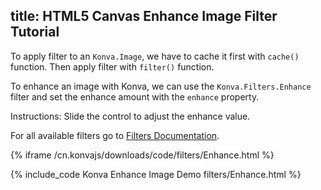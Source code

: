 title: HTML5 Canvas Enhance Image Filter Tutorial
---

To apply filter to an `Konva.Image`, we have to cache it first with `cache()`
function. Then apply filter with `filter()` function.

To enhance an image with Konva, we can use the `Konva.Filters.Enhance` filter
and set the enhance amount with the `enhance` property.

Instructions: Slide the control to adjust the enhance value.

For all available filters go to [Filters Documentation](/cn.konvajs/api/Konva.Filters.html).

{% iframe /cn.konvajs/downloads/code/filters/Enhance.html %}

{% include_code Konva Enhance Image Demo filters/Enhance.html %}